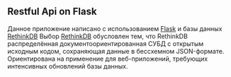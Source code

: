 ## Restful Api on Flask

Данное приложение написано с использованием [Flask](http://flask.pocoo.org/) и базы данных [RethinkDB](https://www.rethinkdb.com/) Выбор [RethinkDB](https://ru.wikipedia.org/wiki/RethinkDB) обусловлен тем, что RethinkDB распределённая документоориентированная СУБД с открытым исходным кодом, сохраняющая данные в бессхемном JSON-формате. Ориентирована на применение для веб-приложений, требующих интенсивных обновлений базы данных.
